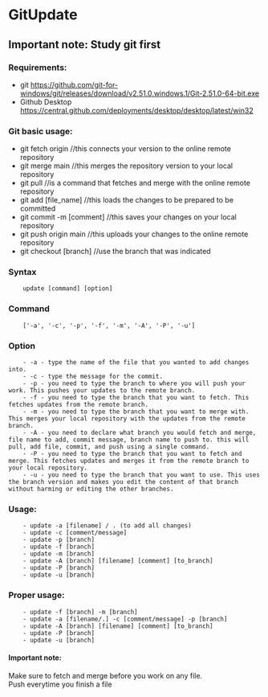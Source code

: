 # GitUpdate

## Important note: Study git first

### Requirements:

* git https://github.com/git-for-windows/git/releases/download/v2.51.0.windows.1/Git-2.51.0-64-bit.exe
* Github Desktop https://central.github.com/deployments/desktop/desktop/latest/win32

### Git basic usage:

* git fetch origin //this connects your version to the online remote repository
* git merge main //this merges the repository version to your local repository
* git pull //is a command that fetches and merge with the online remote repository
* git add [file_name] //this loads the changes to be prepared to be committed
* git commit -m [comment] //this saves your changes on your local repository
* git push origin main //this uploads your changes to the online remote repository
* git checkout [branch] //use the branch that was indicated

### Syntax
        update [command] [option]

### Command 
        ['-a', '-c', '-p', '-f', '-m', '-A', '-P', '-u']

### Option 
        - -a - type the name of the file that you wanted to add changes into.
        - -c - type the message for the commit.
        - -p - you need to type the branch to where you will push your work. This pushes your updates to the remote branch.
        - -f - you need to type the branch that you want to fetch. This fetches updates from the remote branch.
        - -m - you need to type the branch that you want to merge with. This merges your local repository with the updates from the remote branch.
        - -A - you need to declare what branch you would fetch and merge, file name to add, commit message, branch name to push to. this will pull, add file, commit, and push using a single command.
        - -P - you need to type the branch that you want to fetch and merge. This fetches updates and merges it from the remote branch to your local repository.
        - -u - you need to type the branch that you want to use. This uses the branch version and makes you edit the content of that branch without harming or editing the other branches.

### Usage:
        - update -a [filename] / . (to add all changes)
        - update -c [comment/message]
        - update -p [branch]
        - update -f [branch]
        - update -m [branch]
        - update -A [branch] [filename] [comment] [to_branch]
        - update -P [branch]
        - update -u [branch]

### Proper usage:
        - update -f [branch] -m [branch]
        - update -a [filename/.] -c [comment/message] -p [branch]
        - update -A [branch] [filename] [comment] [to_branch]
        - update -P [branch]
        - update -u [branch]

#### Important note:
Make sure to fetch and merge before you work on any file.<br>
Push everytime you finish a file<br>